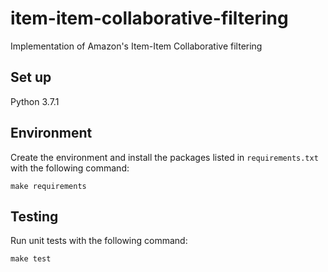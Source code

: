 # item-item-collaborative-filtering
Implementation of Amazon's Item-Item Collaborative filtering

## Set up
Python 3.7.1

## Environment
Create the environment and install the packages listed in `requirements.txt`
with the following command:

```commandline
make requirements
```

## Testing
Run unit tests with the following command:

```commandline
make test
```
